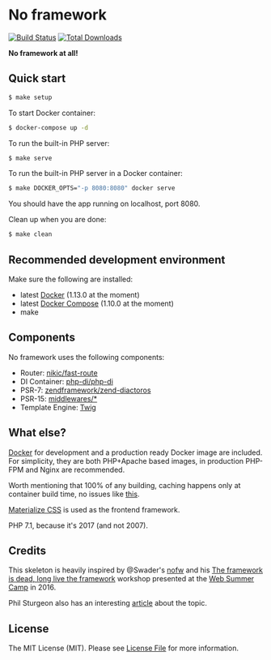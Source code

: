 # No framework

[![Build Status](https://img.shields.io/travis/nofw/nofw.svg?style=flat-square)](https://travis-ci.org/nofw/nofw)
[![Total Downloads](https://img.shields.io/packagist/dt/nofw/nofw.svg?style=flat-square)](https://packagist.org/packages/nofw/nofw)

**No framework at all!**


## Quick start

``` bash
$ make setup
```

To start Docker container:

``` bash
$ docker-compose up -d
```

To run the built-in PHP server:

``` bash
$ make serve
```

To run the built-in PHP server in a Docker container:

``` bash
$ make DOCKER_OPTS="-p 8080:8080" docker serve
```

You should have the app running on localhost, port 8080.

Clean up when you are done:

``` bash
$ make clean
```


## Recommended development environment

Make sure the following are installed:

- latest [Docker](https://www.docker.com/) (1.13.0 at the moment)
- latest [Docker Compose](https://docs.docker.com/compose/) (1.10.0 at the moment)
- make


## Components

No framework uses the following components:

- Router: [nikic/fast-route](https://github.com/nikic/FastRoute)
- DI Container: [php-di/php-di](https://github.com/PHP-DI/PHP-DI)
- PSR-7: [zendframework/zend-diactoros](https://github.com/zendframework/zend-diactoros)
- PSR-15: [middlewares/*](https://github.com/middlewares)
- Template Engine: [Twig](http://twig.sensiolabs.org/)


## What else?

[Docker](https://www.docker.com/) for development and a production ready Docker image are included. For simplicity, they are both PHP+Apache based images, in production PHP-FPM and Nginx are recommended.

Worth mentioning that 100% of any building, caching happens only at container build time, no issues like [this](http://stackoverflow.com/questions/38777550/recompile-symfony-container-manually).

[Materialize CSS](http://materializecss.com) is used as the frontend framework.

PHP 7.1, because it's 2017 (and not 2007).


## Credits

This skeleton is heavily inspired by @Swader's [nofw](https://github.com/Swader/nofw) and his [The framework is dead, long live the framework](http://2016.websummercamp.com/PHP/The-framework-is-dead-long-live-the-framework) workshop presented at the [Web Summer Camp](http://2016.websummercamp.com) in 2016.

Phil Sturgeon also has an interesting [article](https://philsturgeon.uk/php/2014/01/13/the-framework-is-dead-long-live-the-framework/) about the topic.


## License

The MIT License (MIT). Please see [License File](LICENSE) for more information.

